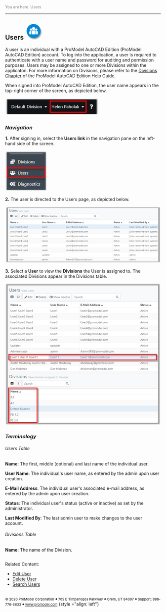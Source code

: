 ﻿
<span style="color:grey">
<span style="font-size:12.5px">
You are here: Users
</span></span></span>

----
## Users ![Users Icon](UsersIcon1.png "Users Icon")
<span style="font-size:14px">

A user is an individual with a ProModel AutoCAD Edition (ProModel AutoCAD Edition) account. To log into the application, a user is required to authenticate with a user name and password for auditing and permission purposes.
Users may be assigned to one or more Divisions within the applicaton. For more information on Divisions, please refer to the [Divisions Chapter](C:/_git/ProModelAutodeskEdition/PorfolioSimulator.Help/wwwroot/Help/Docs/Divisions1/Divisions.md) of the ProModel AutoCAD Edition Help Guide.

When signed into ProModel AutoCAD Edition, the user name appears in the top-right corner of the screen, as depicted below.

![Username](Username.png "ProModel AutoCAD Edition Toolbar - Username")

</span>

### _Navigation_

<span style="font-size:14px">

**1.** After signing in, select the **Users link** in the navigation pane on the left-hand side of the screen. 

![Navigation Pane](UsersLink.png "Navigation Pane")

**2.** The user is directed to the Users page, as depicted below.  

![Users Table](UsersTable.png "Users Table")

**3.** Select a **User** to view the **Divisions** the User is assigned to. The associated Divisions appear in the Divisions table.

![Associated Divisions](AssociatedDivisions.png "Users and Associated Divisions Example")

### _Terminology_
###### Users Table

**Name**: The first, middle (optional) and last name of the individual user.

**User Name**: The individual's user name, as entered by the admin upon user creation.

**E-Mail Address**: The individual user's associated e-mail address, as entered by the admin upon user creation.

**Status**: The individual user's status (active or inactive) as set by the administrator.

**Last Modified By**: The last admin user to make changes to the user account.

###### Divisions Table

**Name**: The name of the Division.

##
Related Content:
- [Edit User](C:/_git/ProModelAutodeskEdition/PorfolioSimulator.Help/wwwroot/Help/Docs/Users/EditUsers/EditUsers.md)
- [Delete User](C:/_git/ProModelAutodeskEdition/PorfolioSimulator.Help/wwwroot/Help/Docs/Users/DeleteUsers/DeleteUsers.md)
- [Search Users](C:/_git/ProModelAutodeskEdition/PorfolioSimulator.Help/wwwroot/Help/Docs/Users/SearchUsers/SearchUsers.md)

</span>

##
 <span style="font-size:11px"> &copy; 2020 ProModel Corporation ![dot](dot1.png) 705 E Timpanogos Parkway ![dot](dot1.png) Orem, UT 84097 ![dot](dot1.png) Support: 888-776-6633 ![dot](dot1.png) www.promodel.com</span> {style ="align: left"}

